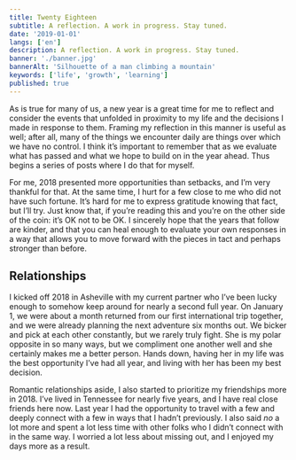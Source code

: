 ```yaml
---
title: Twenty Eighteen
subtitle: A reflection. A work in progress. Stay tuned.
date: '2019-01-01'
langs: ['en']
description: A reflection. A work in progress. Stay tuned.
banner: './banner.jpg'
bannerAlt: 'Silhouette of a man climbing a mountain'
keywords: ['life', 'growth', 'learning']
published: true
---
```


As is true for many of us, a new year is a great time for me to reflect and consider the events that unfolded in proximity to my life and the decisions I made in response to them. Framing my reflection in this manner is useful as well; after all, many of the things we encounter daily are things over which we have no control. I think it’s important to remember that as we evaluate what has passed and what we hope to build on in the year ahead. Thus begins a series of posts where I do that for myself.

For me, 2018 presented more opportunities than setbacks, and I’m very thankful for that. At the same time, I hurt for a few close to me who did not have such fortune. It’s hard for me to express gratitude knowing that fact, but I’ll try. Just know that, if you’re reading this and you’re on the other side of the coin: it’s OK not to be OK. I sincerely hope that the years that follow are kinder, and that you can heal enough to evaluate your own responses in a way that allows you to move forward with the pieces in tact and perhaps stronger than before.

## Relationships

I kicked off 2018 in Asheville with my current partner who I’ve been lucky enough to somehow keep around for nearly a second full year. On January 1, we were about a month returned from our first international trip together, and we were already planning the next adventure six months out. We bicker and pick at each other constantly, but we rarely truly fight. She is my polar opposite in so many ways, but we compliment one another well and she certainly makes me a better person. Hands down, having her in my life was the best opportunity I’ve had all year, and living with her has been my best decision.

Romantic relationships aside, I also started to prioritize my friendships more in 2018. I’ve lived in Tennessee for nearly five years, and I have real close friends here now. Last year I had the opportunity to travel with a few and deeply connect with a few in ways that I hadn’t previously. I also said *no* a lot more and spent a lot less time with other folks who I didn’t connect with in the same way. I worried a lot less about missing out, and I enjoyed my days more as a result.
